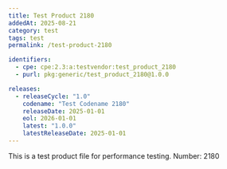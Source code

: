 ```yaml
---
title: Test Product 2180
addedAt: 2025-08-21
category: test
tags: test
permalink: /test-product-2180

identifiers:
  - cpe: cpe:2.3:a:testvendor:test_product_2180
  - purl: pkg:generic/test_product_2180@1.0.0

releases:
  - releaseCycle: "1.0"
    codename: "Test Codename 2180"
    releaseDate: 2025-01-01
    eol: 2026-01-01
    latest: "1.0.0"
    latestReleaseDate: 2025-01-01
---
```


This is a test product file for performance testing. Number: 2180

